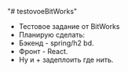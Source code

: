 "# testovoeBitWorks" 
- Тестовое задание от BitWorks
- Планирую сделать:
- Бэкенд - spring/h2 bd.
- Фронт - React.
- Ну и + задеплоить где нить.